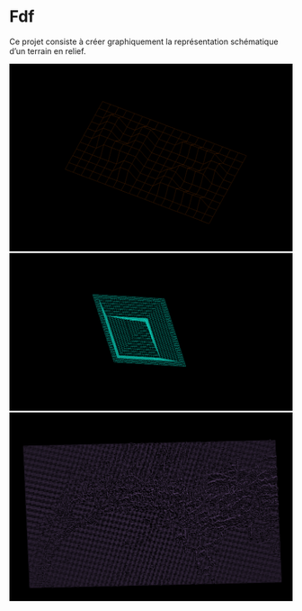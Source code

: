 # Fdf
Ce projet consiste à créer graphiquement la représentation schématique d’un terrain en relief.


![GitHub Logo](/images/img1.png)
![GitHub Logo](/images/img2.png)
![GitHub Logo](/images/img3.png)
